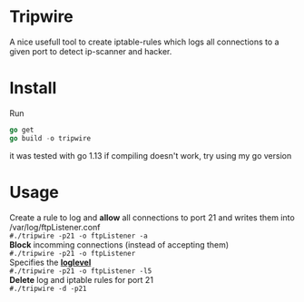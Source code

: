 # Tripwire
A nice usefull tool to create iptable-rules which logs all connections to a given port to detect ip-scanner and hacker.

# Install
Run 
```go
go get
go build -o tripwire
```
it was tested with go 1.13 if compiling doesn't work, try using my go version

# Usage
Create a rule to log and <b>allow</b> all connections to port 21 and writes them into /var/log/ftpListener.conf
<br>```#./tripwire -p21 -o ftpListener -a```
<br>
<b>Block</b> incomming connections (instead of accepting them)
<br>```#./tripwire -p21 -o ftpListener```
<br>
Specifies the <b>[loglevel](https://highly.illegal-dark-web-server.xyz/i/qszvm-34l8q-9crda-abi85-b0vhv)</b>
<br>```#./tripwire -p21 -o ftpListener -l5 ```
<br>
<b>Delete</b> log and iptable rules for port 21
<br>```#./tripwire -d -p21```

